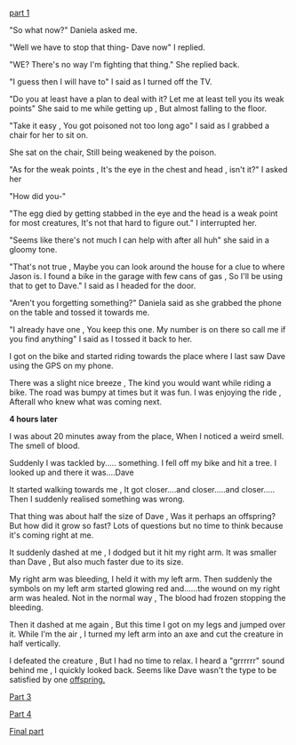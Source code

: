 [part 1](https://www.reddit.com/r/libraryofshadows/s/G7pwoY5JFJ)


"So what now?" Daniela asked me.


"Well we have to stop that thing- Dave now" I replied.


"WE? There's no way I'm fighting that thing." She replied back.


"I guess then I will have to" I said as I turned off the TV.


"Do you at least have a plan to deal with it? Let me at least tell you its weak points" She said to me while getting up , But almost falling to the floor.


"Take it easy , You got poisoned not too long ago" I said as I grabbed a chair for her to sit on.

She sat on the chair, Still being weakened by the poison.


"As for the weak points , It's the eye in the chest and head , isn't it?" I asked her


"How did you-"


"The egg died by getting stabbed in the eye and the head is a weak point for most creatures, It's not that hard to figure out." I interrupted her.


"Seems like there's not much I can help with after all huh" she said in a gloomy tone.


"That's not true , Maybe you can look around the house for a clue to where Jason is. I found a bike in the garage with few cans of gas , So I'll be using that to get to Dave." I said as I headed for the door.


"Aren't you forgetting something?" Daniela said as she grabbed the phone on the table and tossed it towards me.


"I already have one , You keep this one. My number is on there so call me if you find anything" I said as I tossed it back to her.


I got on the bike and started riding towards the place where I last saw Dave using the GPS on my phone.


There was a slight nice breeze , The kind you would want while riding a bike. The road was bumpy at times but it was fun. I was enjoying the ride , Afterall who knew what was coming next.


**4 hours later**


I was about 20 minutes away from the place, When I noticed a weird smell. The smell of blood.


Suddenly I was tackled by..... something. I fell off my bike and hit a tree. I looked up and there it was....Dave 


It started walking towards me , It got closer....and closer.....and closer..... Then I suddenly realised something was wrong. 


That thing was about half the size of Dave , Was it perhaps an offspring? But how did it grow so fast? Lots of questions but no time to think because it's coming right at me.


It suddenly dashed at me , I dodged but it hit my right arm. It was smaller than Dave , But also much faster due to its size.


My right arm was bleeding, I held it with my left arm. Then suddenly the symbols on my left arm started glowing red and......the wound on my right arm was healed. Not in the normal way , The blood had frozen stopping the bleeding.


Then it dashed at me again , But this time I got on my legs and jumped over it. While I'm the air , I turned my left arm into an axe and cut the creature in half vertically.


I defeated the creature , But I had no time to relax. I heard a "grrrrrr" sound behind me , I quickly looked back. Seems like Dave wasn't the type to be satisfied by one [offspring.](https://www.reddit.com/r/UnnaturalUniverse/s/ipsOMWkSkW)


[Part 3](https://www.reddit.com/r/libraryofshadows/s/IkoX1lIVln)


[Part 4](https://www.reddit.com/r/nosleep/s/xrwtdev0UK)


[Final part](https://www.reddit.com/r/nosleep/s/WLsJuwY64c)